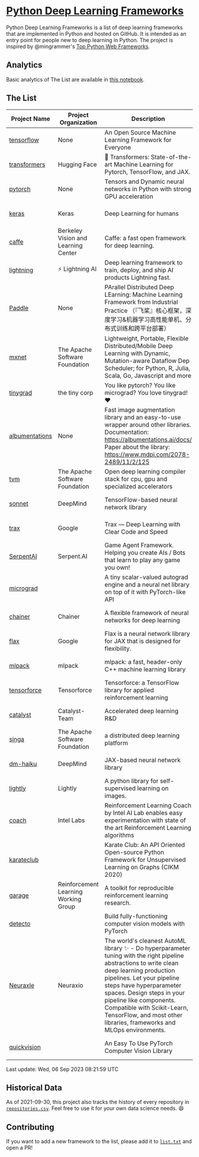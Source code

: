 # [Python Deep Learning Frameworks](https://www.github.com/shimst3r/python-deep-learning-frameworks)

Python Deep Learning Frameworks is a list of deep learning frameworks that are implemented in Python and hosted on GitHub. It is intended as an entry point for people new to deep learning in Python. The project is inspired by @mingrammer's [Top Python Web Frameworks](https://github.com/mingrammer/python-web-framework-stars).

## Analytics

Basic analytics of The List are available in [this notebook](./notebooks/development_over_time.ipynb).

## The List

| Project Name | Project Organization | Description | Stars | Forks | Open Issues | Last Commit |
| ------------ | -------------------- | ----------- | ----: | ----: | ----------: | ----------- |
| [tensorflow](https://tensorflow.org) | None | An Open Source Machine Learning Framework for Everyone | 177427 | 88886 | 2099 | 0 day(s) ago |
| [transformers](https://huggingface.co/transformers) | Hugging Face | 🤗 Transformers: State-of-the-art Machine Learning for Pytorch, TensorFlow, and JAX. | 111333 | 22110 | 764 | 0 day(s) ago |
| [pytorch](https://pytorch.org) | None | Tensors and Dynamic neural networks in Python with strong GPU acceleration | 70432 | 19313 | 12528 | 0 day(s) ago |
| [keras](http://keras.io/) | Keras | Deep Learning for humans | 59134 | 19396 | 373 | 0 day(s) ago |
| [caffe](http://caffe.berkeleyvision.org/) | Berkeley Vision and Learning Center | Caffe: a fast open framework for deep learning. | 33539 | 18975 | 1180 | 0 day(s) ago |
| [lightning](https://lightning.ai) | ⚡️ Lightning AI  | Deep learning framework to train, deploy, and ship AI products Lightning fast. | 24556 | 3008 | 718 | 0 day(s) ago |
| [Paddle](http://www.paddlepaddle.org/) | None | PArallel Distributed Deep LEarning: Machine Learning Framework from Industrial Practice （『飞桨』核心框架，深度学习&机器学习高性能单机、分布式训练和跨平台部署） | 20810 | 5308 | 2080 | 0 day(s) ago |
| [mxnet](https://mxnet.apache.org) | The Apache Software Foundation | Lightweight, Portable, Flexible Distributed/Mobile Deep Learning with Dynamic, Mutation-aware Dataflow Dep Scheduler; for Python, R, Julia, Scala, Go, Javascript and more | 20536 | 6880 | 2005 | 0 day(s) ago |
| [tinygrad](https://github.com/tinygrad/tinygrad) | the tiny corp | You like pytorch? You like micrograd? You love tinygrad! ❤️  | 19220 | 2465 | 84 | 0 day(s) ago |
| [albumentations](https://albumentations.ai) | None | Fast image augmentation library and an easy-to-use wrapper around other libraries. Documentation:  https://albumentations.ai/docs/ Paper about the library: https://www.mdpi.com/2078-2489/11/2/125 | 12501 | 1528 | 385 | 0 day(s) ago |
| [tvm](https://tvm.apache.org/) | The Apache Software Foundation | Open deep learning compiler stack for cpu, gpu and specialized accelerators | 10281 | 3173 | 741 | 0 day(s) ago |
| [sonnet](https://sonnet.dev/) | DeepMind | TensorFlow-based neural network library | 9605 | 1360 | 35 | 2 day(s) ago |
| [trax](https://github.com/google/trax) | Google | Trax — Deep Learning with Clear Code and Speed | 7706 | 808 | 114 | 0 day(s) ago |
| [SerpentAI](http://serpent.ai) | Serpent.AI | Game Agent Framework. Helping you create AIs / Bots that learn to play any game you own! | 6563 | 783 | 2 | 2 day(s) ago |
| [micrograd](https://github.com/karpathy/micrograd) |  | A tiny scalar-valued autograd engine and a neural net library on top of it with PyTorch-like API | 6109 | 750 | 28 | 0 day(s) ago |
| [chainer](https://chainer.org) | Chainer | A flexible framework of neural networks for deep learning | 5820 | 1401 | 12 | 2 day(s) ago |
| [flax](https://flax.readthedocs.io) | Google | Flax is a neural network library for JAX that is designed for flexibility. | 4663 | 534 | 168 | 0 day(s) ago |
| [mlpack](https://www.mlpack.org/) | mlpack | mlpack: a fast, header-only C++ machine learning library | 4514 | 1520 | 29 | 2 day(s) ago |
| [tensorforce](https://github.com/tensorforce/tensorforce) | Tensorforce | Tensorforce: a TensorFlow library for applied reinforcement learning | 3245 | 545 | 35 | 5 day(s) ago |
| [catalyst](https://catalyst-team.com) | Catalyst-Team | Accelerated deep learning R&D | 3168 | 398 | 4 | 3 day(s) ago |
| [singa](https://github.com/apache/singa) | The Apache Software Foundation | a distributed deep learning platform | 2927 | 1044 | 54 | 0 day(s) ago |
| [dm-haiku](https://dm-haiku.readthedocs.io) | DeepMind | JAX-based neural network library | 2592 | 217 | 112 | 1 day(s) ago |
| [lightly](https://docs.lightly.ai/self-supervised-learning/) | Lightly | A python library for self-supervised learning on images. | 2477 | 213 | 90 | 1 day(s) ago |
| [coach](https://intellabs.github.io/coach/) | Intel Labs | Reinforcement Learning Coach by Intel AI Lab enables easy experimentation with state of the art Reinforcement Learning algorithms | 2268 | 456 | 90 | 0 day(s) ago |
| [karateclub](https://karateclub.readthedocs.io) |  | Karate Club: An API Oriented Open-source Python Framework for Unsupervised Learning on Graphs (CIKM 2020) | 1969 | 231 | 7 | 0 day(s) ago |
| [garage](https://github.com/rlworkgroup/garage) | Reinforcement Learning Working Group | A toolkit for reproducible reinforcement learning research. | 1727 | 296 | 233 | 2 day(s) ago |
| [detecto](https://detecto.readthedocs.io/) |  | Build fully-functioning computer vision models with PyTorch | 599 | 109 | 45 | 5 day(s) ago |
| [Neuraxle](https://www.neuraxle.org/) | Neuraxio | The world's cleanest AutoML library ✨ - Do hyperparameter tuning with the right pipeline abstractions to write clean deep learning production pipelines. Let your pipeline steps have hyperparameter spaces. Design steps in your pipeline like components. Compatible with Scikit-Learn, TensorFlow, and most other libraries, frameworks and MLOps environments. | 580 | 60 | 30 | 8 day(s) ago |
| [quickvision](https://github.com/oke-aditya/quickvision) |  | An Easy To Use PyTorch Computer Vision Library | 50 | 4 | 20 | 112 day(s) ago |

Last update: Wed, 06 Sep 2023 08:21:59 UTC

## Historical Data

As of 2021-09-30, this project also tracks the history of every repository in [`repositories.csv`](./repositories.csv). Feel free to use it for your own data science needs. :smile:

## Contributing

If you want to add a new framework to the list, please add it to [`list.txt`](./python-deep-learning-frameworks/list.txt) and open a PR!